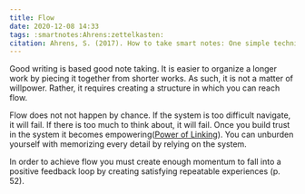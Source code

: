 ```yaml
---
title: Flow
date: 2020-12-08 14:33
tags: :smartnotes:Ahrens:zettelkasten:
citation: Ahrens, S. (2017). How to take smart notes: One simple technique to boost writing, learning and thinking for students, academics, and nonfiction book writers. Sönke Ahrens. takesmartnotes.com
---
```

Good writing is based good note taking. It is easier to organize a longer work by piecing it together from shorter works. As such, it is not a matter of willpower. Rather, it requires creating a structure in which you can reach flow. 

Flow does not not happen by chance. If the system is too difficult navigate, it will fail. If there is too much to think about, it will fail. Once you build trust in the system it becomes empowering([Power of Linking](202012081141.md)). You can unburden yourself with memorizing every detail by relying on the system. 

In order to achieve flow you must create enough momentum to fall into a positive feedback loop by creating satisfying repeatable experiences (p. 52).
